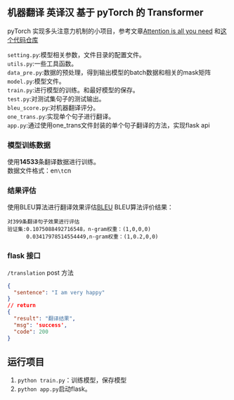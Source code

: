 ## 机器翻译 英译汉 基于 pyTorch 的 Transformer
pyTorch 实现多头注意力机制的小项目，参考文章[Attention is all you need](https://arxiv.org/pdf/1706.03762.pdf) 和[这个代码仓库](https://github.com/taoztw/Transformer)


`setting.py`:模型相关参数，文件目录的配置文件。  
`utils.py`:一些工具函数。  
`data_pre.py`:数据的预处理，得到输出模型的batch数据和相关的mask矩阵  
`model.py`:模型文件。  
`train.py`:进行模型的训练。和最好模型的保存。  
`test.py`:对测试集句子的测试输出。  
`bleu_score.py`:对机器翻译评分。  
`one_trans.py`:实现单个句子进行翻译。  
`app.py`:通过使用one_trans文件封装的单个句子翻译的方法，实现flask api  

### 模型训练数据
使用**14533**条翻译数据进行训练。  
数据文件格式：en`\t`cn
  

### 结果评估
使用BLEU算法进行翻译效果评估[BLEU](https://www.cnblogs.com/by-dream/p/7679284.html)
BLEU算法评价结果：  
    
    对399条翻译句子效果进行评估
    验证集:0.1075088492716548，n-gram权重：(1,0,0,0)
          0.03417978514554449,n-gram权重：(1,0.2,0,0)
### flask 接口
 `/translation` post 方法
```json
{
  "sentence": "I am very happy"
}
// return
{
  "result": "翻译结果",
  "msg": 'success',
  "code": 200
}
```

## 运行项目
1. `python train.py`：训练模型，保存模型
2. `python app.py`启动flask。
